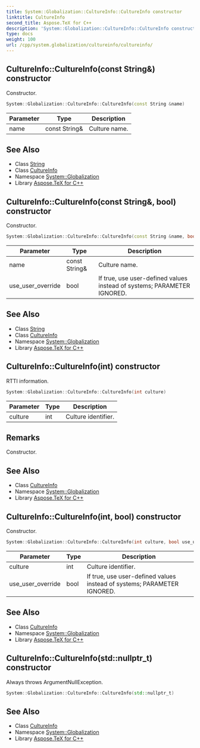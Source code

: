 ```yaml
---
title: System::Globalization::CultureInfo::CultureInfo constructor
linktitle: CultureInfo
second_title: Aspose.TeX for C++
description: 'System::Globalization::CultureInfo::CultureInfo constructor. Constructor in C++.'
type: docs
weight: 100
url: /cpp/system.globalization/cultureinfo/cultureinfo/
---
```

## CultureInfo::CultureInfo(const String\&) constructor


Constructor.

```cpp
System::Globalization::CultureInfo::CultureInfo(const String &name)
```


| Parameter | Type | Description |
| --- | --- | --- |
| name | const String\& | Culture name. |

## See Also

* Class [String](../../../system/string/)
* Class [CultureInfo](../)
* Namespace [System::Globalization](../../)
* Library [Aspose.TeX for C++](../../../)
## CultureInfo::CultureInfo(const String\&, bool) constructor


Constructor.

```cpp
System::Globalization::CultureInfo::CultureInfo(const String &name, bool use_user_override)
```


| Parameter | Type | Description |
| --- | --- | --- |
| name | const String\& | Culture name. |
| use_user_override | bool | If true, use user-defined values instead of systems; PARAMETER IGNORED. |

## See Also

* Class [String](../../../system/string/)
* Class [CultureInfo](../)
* Namespace [System::Globalization](../../)
* Library [Aspose.TeX for C++](../../../)
## CultureInfo::CultureInfo(int) constructor


RTTI information.

```cpp
System::Globalization::CultureInfo::CultureInfo(int culture)
```


| Parameter | Type | Description |
| --- | --- | --- |
| culture | int | Culture identifier. |
## Remarks


Constructor. 
## See Also

* Class [CultureInfo](../)
* Namespace [System::Globalization](../../)
* Library [Aspose.TeX for C++](../../../)
## CultureInfo::CultureInfo(int, bool) constructor


Constructor.

```cpp
System::Globalization::CultureInfo::CultureInfo(int culture, bool use_user_override)
```


| Parameter | Type | Description |
| --- | --- | --- |
| culture | int | Culture identifier. |
| use_user_override | bool | If true, use user-defined values instead of systems; PARAMETER IGNORED. |

## See Also

* Class [CultureInfo](../)
* Namespace [System::Globalization](../../)
* Library [Aspose.TeX for C++](../../../)
## CultureInfo::CultureInfo(std::nullptr_t) constructor


Always throws ArgumentNullException.

```cpp
System::Globalization::CultureInfo::CultureInfo(std::nullptr_t)
```

## See Also

* Class [CultureInfo](../)
* Namespace [System::Globalization](../../)
* Library [Aspose.TeX for C++](../../../)
